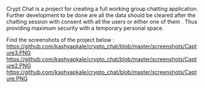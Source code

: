 Crypt Chat is a project for creating a full working group chatting application.
Further development to be done are all the data should be cleared after the chatting session with consent with all the users or either one of them .
Thus providing maximum security with a temporary personal space.

Find the screenshots of the project below :
https://github.com/kashyapkale/crypto_chat/blob/master/screenshots/Capture3.PNG
https://github.com/kashyapkale/crypto_chat/blob/master/screenshots/Capture2.PNG
https://github.com/kashyapkale/crypto_chat/blob/master/screenshots/Capture.PNG

